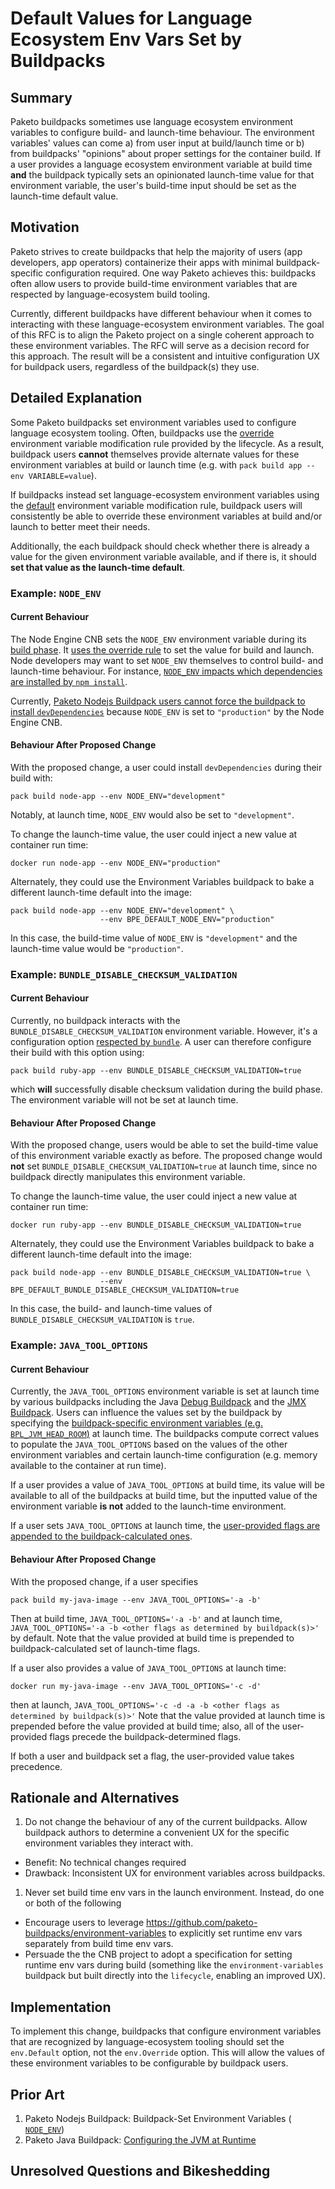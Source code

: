# Default Values for Language Ecosystem Env Vars Set by Buildpacks

## Summary

Paketo buildpacks sometimes use language ecosystem environment variables to
configure build- and launch-time behaviour.  The environment variables' values
can come a) from user input at build/launch time or b) from buildpacks'
"opinions" about proper settings for the container build. If a user provides a
language ecosystem environment variable at build time **and** the buildpack
typically sets an opinionated launch-time value for that environment variable,
the user's build-time input should be set as the launch-time default value.
<!---
{{A concise, one-paragraph description of the change.}}
-->

## Motivation

Paketo strives to create buildpacks that help the majority of users (app
developers, app operators) containerize their apps with minimal
buildpack-specific configuration required. One way Paketo achieves this:
buildpacks often allow users to provide build-time environment variables that
are respected by language-ecosystem build tooling.

Currently, different buildpacks have different behaviour when it comes to
interacting with these language-ecosystem environment variables. The goal of
this RFC is to align the Paketo project on a single coherent approach to these
environment variables. The RFC will serve as a decision record for this
approach. The result will be a consistent and intuitive configuration UX for
buildpack users, regardless of the buildpack(s) they use.

<!---
{{Why are we doing this? What pain points does this resolve? What use cases
does it support? What is the expected outcome? Use real, concrete examples to
make your case!}}
-->

## Detailed Explanation

Some Paketo buildpacks set environment variables used to configure language
ecosystem tooling. Often, buildpacks use the
[override](https://github.com/buildpacks/spec/blob/main/buildpack.md#override)
environment variable modification rule provided by the lifecycle. As a result,
buildpack users **cannot** themselves provide alternate values for these
environment variables at build or launch time (e.g. with `pack build app --env
VARIABLE=value`).


If buildpacks instead set language-ecosystem environment variables using the
[default](https://github.com/buildpacks/spec/blob/main/buildpack.md#default)
environment variable modification rule, buildpack users will consistently be
able to override these environment variables at build and/or launch to better
meet their needs.

Additionally, the each buildpack should check whether there is already a value
for the given environment variable available, and if there is, it should **set
that value as the launch-time default**.

### Example: `NODE_ENV`
#### Current Behaviour
The Node Engine CNB sets the `NODE_ENV`  environment variable during its [build
phase](https://github.com/paketo-buildpacks/node-engine/blob/b8169c8ed58a468e28c0ebafea7cfa528e8a3e69/build.go#L110).
It [uses the override
rule](https://github.com/paketo-buildpacks/node-engine/blob/b8169c8ed58a468e28c0ebafea7cfa528e8a3e69/environment.go#L35)
to set the value for build and launch. Node developers may want to set
`NODE_ENV` themselves to control build- and launch-time behaviour. For
instance, [`NODE_ENV` impacts which dependencies are installed by `npm
install`](https://docs.npmjs.com/cli/v6/commands/npm-install#description).

Currently, [Paketo Nodejs Buildpack users cannot force the buildpack to install
`devDependencies`](https://github.com/paketo-buildpacks/node-engine/issues/196)
because `NODE_ENV` is set to `"production"` by the Node Engine CNB.

#### Behaviour After Proposed Change
With the proposed change, a user could install `devDependencies` during their
build with:
```
pack build node-app --env NODE_ENV="development"
```

Notably, at launch time, `NODE_ENV` would also be set to `"development"`.

To change the launch-time value, the user could inject a new value at container
run time:
```
docker run node-app --env NODE_ENV="production"
```

Alternately, they could use the Environment Variables buildpack to bake a
different launch-time default into the image:
```
pack build node-app --env NODE_ENV="development" \
                    --env BPE_DEFAULT_NODE_ENV="production"
```
In this case, the build-time value of `NODE_ENV` is `"development"` and the
launch-time value would be `"production"`.


### Example: `BUNDLE_DISABLE_CHECKSUM_VALIDATION`
#### Current Behaviour
Currently, no buildpack interacts with the `BUNDLE_DISABLE_CHECKSUM_VALIDATION`
environment variable. However, it's a configuration option [respected by
`bundle`](https://bundler.io/v2.0/bundle_config.html#LIST-OF-AVAILABLE-KEYS). A
user can therefore configure their build with this option using:
```
pack build ruby-app --env BUNDLE_DISABLE_CHECKSUM_VALIDATION=true
```
which **will** successfully disable checksum validation during the build phase.
The environment variable will not be set at launch time.

#### Behaviour After Proposed Change
With the proposed change, users would be able to set the build-time value of
this environment variable exactly as before. The proposed change would **not**
set `BUNDLE_DISABLE_CHECKSUM_VALIDATION=true` at launch time, since no
buildpack directly manipulates this environment variable.

To change the launch-time value, the user could inject a new value at container
run time:
```
docker run ruby-app --env BUNDLE_DISABLE_CHECKSUM_VALIDATION=true
```

Alternately, they could use the Environment Variables buildpack to bake a
different launch-time default into the image:
```
pack build node-app --env BUNDLE_DISABLE_CHECKSUM_VALIDATION=true \
                    --env BPE_DEFAULT_BUNDLE_DISABLE_CHECKSUM_VALIDATION=true
```
In this case, the build- and launch-time values of
`BUNDLE_DISABLE_CHECKSUM_VALIDATION` is `true`.

### Example: `JAVA_TOOL_OPTIONS`
#### Current Behaviour
Currently, the `JAVA_TOOL_OPTIONS` environment variable is set at launch time
by various buildpacks including the Java [Debug
Buildpack](https://github.com/paketo-buildpacks/debug/blob/ebc132acf0ed8bd084839263d37a0a8c9846e41c/helper/debug.go#L59)
and the [JMX
Buildpack](https://github.com/paketo-buildpacks/jmx/blob/5d2c6097bc439a0717dbbda330bdee4a32db42d5/helper/jmx.go#L44).
Users can influence the values set by the buildpack by specifying the
[buildpack-specific environment variables (e.g.
`BPL_JVM_HEAD_ROOM`)](https://paketo.io/docs/buildpacks/language-family-buildpacks/java/#configuring-jvm-at-runtime)
at launch time. The buildpacks compute correct values to populate the
`JAVA_TOOL_OPTIONS` based on the values of the other environment variables and
certain launch-time configuration (e.g.  memory available to the container at
run time).

If a user provides a value of `JAVA_TOOL_OPTIONS` at build time, its value will
be available to all of the buildpacks at build time, but the inputted value of
the environment variable **is not** added to the launch-time environment.

If a user sets `JAVA_TOOL_OPTIONS` at launch time, the [user-provided flags are
appended to the buildpack-calculated
ones](https://paketo.io/docs/buildpacks/language-family-buildpacks/java/#configuring-jvm-at-runtime).

#### Behaviour After Proposed Change
With the proposed change, if a user specifies
```
pack build my-java-image --env JAVA_TOOL_OPTIONS='-a -b'
```

Then at build time,  `JAVA_TOOL_OPTIONS='-a -b'` and at launch time,
`JAVA_TOOL_OPTIONS='-a -b <other flags as determined by buildpack(s)>'` by
default. Note that the value provided at build time is prepended to
buildpack-calculated set of launch-time flags.

If a user also provides a value of `JAVA_TOOL_OPTIONS` at launch time:
```
docker run my-java-image --env JAVA_TOOL_OPTIONS='-c -d'
```
then at launch, `JAVA_TOOL_OPTIONS='-c -d -a -b <other flags as determined by buildpack(s)>'`
Note that the value provided at launch time is prepended before the value
provided at build time; also, all of the user-provided flags precede the
buildpack-determined flags.

If both a user and buildpack set a flag, the user-provided value takes precedence.



<!---
##### Notes:
What happens if you want to completely change the value of JAVA_TOOL_OPTIONS?
What happens if you want build: `JAVA_TOOL_OPTIONS='-a -b'`
and launch `JAVA_TOOL_OPTIONS='-c -d <other flags as determined by buildpack(s)>'`
-->

<!---
{{Describe the expected changes in detail.}}
-->
## Rationale and Alternatives

1. Do not change the behaviour of any of the current buildpacks. Allow
buildpack authors to determine a convenient UX for the specific environment
variables they interact with.
  - Benefit: No technical changes required
  - Drawback: Inconsistent UX for environment variables across buildpacks.
1. Never set build time env vars in the launch environment. Instead, do one or both of the following
  - Encourage users to leverage https://github.com/paketo-buildpacks/environment-variables to explicitly set runtime env vars separately from build time env vars.
  - Persuade the the CNB project to adopt a specification for setting runtime env vars during build (something like the `environment-variables` buildpack but built directly into the `lifecycle`, enabling an improved UX).

<!---
{Add other alternatives}

{{Discuss 2-3 different alternative solutions that were considered. This is
required, even if it seems like a stretch. Then explain why this is the best
choice out of available ones.}}
-->

## Implementation

To implement this change, buildpacks that configure environment variables that
are recognized by language-ecosystem tooling should set the `env.Default` option,
not the `env.Override` option. This will allow the values of these environment
variables to be configurable by buildpack users.

<!---
{{Give a high-level overview of implementation requirements and concerns. Be
specific about areas of code that need to change, and what their potential
effects are. Discuss which repositories and sub-components will be affected,
and what its overall code effect might be.}}

{{THIS SECTION IS REQUIRED FOR RATIFICATION; you can skip it if you don't
know the technical details when first submitting the proposal, but it must be
there before it's accepted.}}
-->

## Prior Art

1. Paketo Nodejs Buildpack: Buildpack-Set Environment Variables (
   [`NODE_ENV`](https://paketo.io/docs/buildpacks/language-family-buildpacks/nodejs/))
2. Paketo Java Buildpack: [Configuring the JVM at
   Runtime](https://paketo.io/docs/buildpacks/language-family-buildpacks/java/#configuring-jvm-at-runtimel)

<!---
{{This section is optional if there are no actual prior examples in other tools.}}

{{Discuss existing examples of this change in other tools, and how they've
addressed various concerns discussed above, and what the effect of those
decisions has been.}}
-->

## Unresolved Questions and Bikeshedding

<!---
{{Write about any arbitrary decisions that need to be made (syntax, colors,
formatting, minor UX decisions), and any questions for the proposal that have
not been answered.}}

{{REMOVE THIS SECTION BEFORE RATIFICATION!}}
-->

